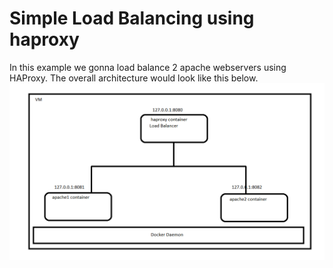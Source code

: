 # Simple Load Balancing using haproxy

In this example we gonna load balance 2 apache webservers using HAProxy. The overall architecture would look like this below.
![alt text](https://raw.githubusercontent.com/milindchawre/haproxy_by_examples/master/basic/img/haproxy_basic.png)
